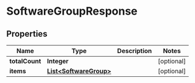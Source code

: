 

# SoftwareGroupResponse


## Properties

| Name | Type | Description | Notes |
|------------ | ------------- | ------------- | -------------|
|**totalCount** | **Integer** |  |  [optional] |
|**items** | [**List&lt;SoftwareGroup&gt;**](SoftwareGroup.md) |  |  [optional] |



